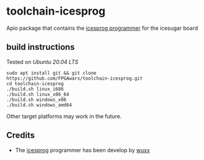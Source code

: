 # toolchain-icesprog
Apio package that contains the [icesprog programmer](https://github.com/wuxx/icesugar) for the icesugar board

## build instructions

Tested on *Ubuntu 20.04 LTS*

```
sudo apt install git && git clone https://github.com/FPGAwars/toolchain-icesprog.git
cd toolchain-icesprog
./build.sh linux_i686
./build.sh linux_x86_64
./build.sh windows_x86
./build.sh windows_amd64
```

Other target platforms may work in the future.

## Credits

* The [icesprog](https://github.com/wuxx/) programmer has been develop by [wuxx](https://github.com/wuxx)  

